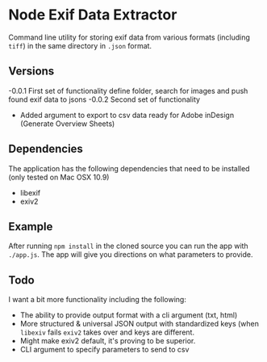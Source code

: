 # Node Exif Data Extractor
Command line utility for storing exif data from various formats (including `tiff`) in the same directory in `.json` format.

## Versions

-0.0.1 First set of functionality define folder, search for images and push found exif data to jsons
-0.0.2 Second set of functionality
  * Added argument to export to csv data ready for Adobe inDesign (Generate Overview Sheets)

## Dependencies
The application has the following dependencies that need to be installed (only tested on Mac OSX 10.9)

- libexif
- exiv2

## Example
After running `npm install` in the cloned source you can run the app with `./app.js`. The app will give you directions on what parameters to provide.

## Todo
I want a bit more functionality including the following:

* The ability to provide output format with a cli argument (txt, html)
* More structured & universal JSON output with standardized keys (when `libexiv` fails `exiv2` takes over and keys are different.
* Might make exiv2 default, it's proving to be superior.
* CLI argument to specify parameters to send to csv
